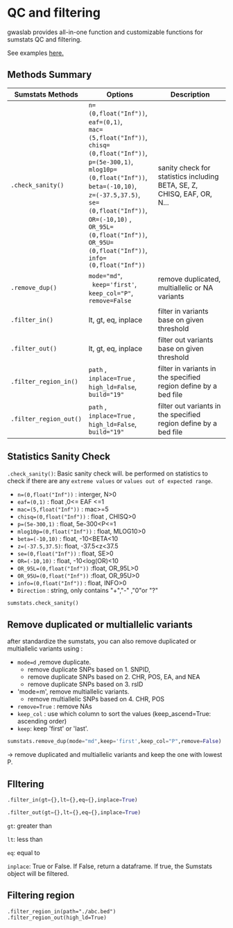 # QC and filtering
gwaslab provides all-in-one function and customizable functions for sumstats QC and filtering.

See examples [here.](https://cloufield.github.io/gwaslab/quality_control_and_filtering/)

## Methods Summary

| Sumstats Methods  | Options                  | Description                                                             |
| ----------------- | ------------------------ | ----------------------------------------------------------------------- |
| `.check_sanity()` |  `n=(0,float("Inf"))`, <br/>`eaf=(0,1)`, <br/>`mac=(5,float("Inf"))`, <br/>`chisq=(0,float("Inf"))`, <br/>`p=(5e-300,1)`, <br/>`mlog10p=(0,float("Inf"))`, <br/>`beta=(-10,10)`, <br/>`z=(-37.5,37.5)`, <br/>`se=(0,float("Inf"))`, <br/>`OR=(-10,10)` , <br/>`OR_95L=(0,float("Inf"))`, <br/>`OR_95U=(0,float("Inf"))`, <br/>`info=(0,float("Inf"))`   | sanity check for statistics including BETA, SE, Z, CHISQ, EAF, OR, N... |
| `.remove_dup()`   |  `mode="md"`, <br/>` keep='first'`, <br/>`keep_col="P"`, <br/>`remove=False` | remove duplicated, multiallelic or NA variants |
| `.filter_in()`    |  lt, gt, eq, inplace     |    filter in variants base on given threshold                                                                      |
| `.filter_out()`   |  lt, gt, eq, inplace     |       filter out variants base on given threshold                                                                      |
| `.filter_region_in()`   | `path` , <br/> `inplace=True` , <br/>`high_ld=False`, <br/> `build="19"`                         |      filter in variants in the specified region define by a bed file                                                                   |
| `.filter_region_out()`   | `path` , <br/> `inplace=True` , <br/>`high_ld=False`, <br/> `build="19"`                        |      filter out variants in the specified region define by a bed file                                                                  |


## Statistics Sanity Check

`.check_sanity()`: Basic sanity check will. be performed on statistics to check if there are any `extreme values` or `values out of expected range`.

- `n=(0,float("Inf"))` : interger, N>0
- `eaf=(0,1)` : float ,0<= EAF <=1
- `mac=(5,float("Inf"))` : mac>=5
- `chisq=(0,float("Inf"))` : float , CHISQ>0
- `p=(5e-300,1)` : float, 5e-300<P<=1
- `mlog10p=(0,float("Inf"))` : float, MLOG10>0
- `beta=(-10,10)` : float, -10<BETA<10
- `z=(-37.5,37.5)`: float, -37.5<z<37.5
- `se=(0,float("Inf"))` : float, SE>0
- `OR=(-10,10)` : float, -10<log(OR)<10
- `OR_95L=(0,float("Inf"))` :float, OR_95L>0
- `OR_95U=(0,float("Inf"))` :float, OR_95U>0
- `info=(0,float("Inf"))` : float, INFO>0 
- `Direction` : string, only contains "+","-" ,"0"or "?"

```python
sumstats.check_sanity()
```

## Remove duplicated or multiallelic variants

after standardize the sumstats, you can also remove duplicated or multiallelic variants using :

- `mode=d` ,remove duplicate.
    - remove duplicate SNPs based on  1. SNPID, 
    - remove duplicate SNPs based on  2. CHR, POS, EA, and NEA
    - remove duplicate SNPs based on  3. rsID
- 'mode=m', remove multiallelic variants.
     - remove multiallelic SNPs based on  4. CHR, POS
- `remove=True` : remove NAs 
- `keep_col` : use which column to sort the values (keep_ascend=True: ascending order)
- `keep`: keep 'first' or 'last'.

```python
sumstats.remove_dup(mode="md",keep='first',keep_col="P",remove=False)
```
 -> remove duplicated and multiallelic variants and keep the one with lowest P.


## FIltering

```python
.filter_in(gt={},lt={},eq={},inplace=True)

.filter_out(gt={},lt={},eq={},inplace=True)
```

`gt`: greater than

`lt`: less than

`eq`: equal to

`inplace`: True or False. If False, return a dataframe. If true, the Sumstats object will be filtered.



## Filtering region
```
.filter_region_in(path="./abc.bed")
.filter_region_out(high_ld=True)
```

